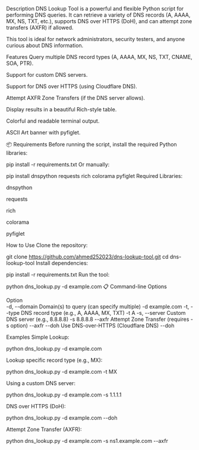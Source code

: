 Description
DNS Lookup Tool is a powerful and flexible Python script for performing DNS queries.
It can retrieve a variety of DNS records (A, AAAA, MX, NS, TXT, etc.), supports DNS over HTTPS (DoH), and can attempt zone transfers (AXFR) if allowed.

This tool is ideal for network administrators, security testers, and anyone curious about DNS information.

Features
Query multiple DNS record types (A, AAAA, MX, NS, TXT, CNAME, SOA, PTR).

Support for custom DNS servers.

Support for DNS over HTTPS (using Cloudflare DNS).

Attempt AXFR Zone Transfers (if the DNS server allows).

Display results in a beautiful Rich-style table.

Colorful and readable terminal output.

ASCII Art banner with pyfiglet.

📦 Requirements
Before running the script, install the required Python libraries:

pip install -r requirements.txt
Or manually:

pip install dnspython requests rich colorama pyfiglet
Required Libraries:

dnspython

requests

rich

colorama

pyfiglet

How to Use
Clone the repository:

git clone https://github.com/ahmed252023/dns-lookup-tool.git
cd dns-lookup-tool
Install dependencies:

pip install -r requirements.txt
Run the tool:

python dns_lookup.py -d example.com
📋 Command-line Options

Option	
-d, --domain	Domain(s) to query (can specify multiple)	-d example.com
-t, --type	DNS record type (e.g., A, AAAA, MX, TXT)	-t A
-s, --server	Custom DNS server (e.g., 8.8.8.8)	-s 8.8.8.8
--axfr	Attempt Zone Transfer (requires -s option)	--axfr
--doh	Use DNS-over-HTTPS (Cloudflare DNS)	--doh



Examples
Simple Lookup:

python dns_lookup.py -d example.com

Lookup specific record type (e.g., MX):

python dns_lookup.py -d example.com -t MX


Using a custom DNS server:

python dns_lookup.py -d example.com -s 1.1.1.1

DNS over HTTPS (DoH):

python dns_lookup.py -d example.com --doh 

Attempt Zone Transfer (AXFR):

python dns_lookup.py -d example.com -s ns1.example.com --axfr
